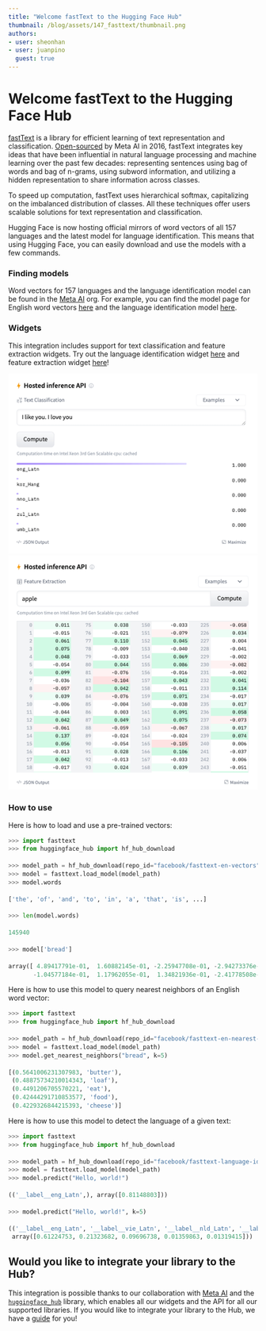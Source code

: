 ```yaml
---
title: "Welcome fastText to the Hugging Face Hub"
thumbnail: /blog/assets/147_fasttext/thumbnail.png
authors:
- user: sheonhan
- user: juanpino
  guest: true
---
```


# Welcome fastText to the Hugging Face Hub

<!-- {blog_metadata} -->
<!-- {authors} -->

[fastText](https://fasttext.cc/) is a library for efficient learning of text representation and classification. [Open-sourced](https://fasttext.cc/blog/2016/08/18/blog-post.html) by Meta AI in 2016, fastText integrates key ideas that have been influential in natural language processing and machine learning over the past few decades: representing sentences using bag of words and bag of n-grams, using subword information, and utilizing a hidden representation to share information across classes. 

To speed up computation, fastText uses hierarchical softmax, capitalizing on the imbalanced distribution of classes. All these techniques offer users scalable solutions for text representation and classification.

Hugging Face is now hosting official mirrors of word vectors of all 157 languages and the latest model for language identification. This means that using Hugging Face, you can easily download and use the models with a few commands. 

### Finding models

Word vectors for 157 languages and the language identification model can be found in the [Meta AI](https://huggingface.co/facebook) org. For example, you can find the model page for English word vectors [here](https://huggingface.co/facebook/fasttext-en-vectors) and the language identification model [here](https://huggingface.co/facebook/fasttext-language-identification).


### Widgets
This integration includes support for text classification and feature extraction widgets. Try out the language identification widget [here](https://huggingface.co/facebook/fasttext-language-identification) and feature extraction widget [here](https://huggingface.co/facebook/fasttext-en-vectors)!

![text_classification_widget](assets/147_fasttext/fasttext_text_classification_widget.png)
![feature_extraction_widget](assets/147_fasttext/fasttext_feature_extraction_widget.png)

### How to use

Here is how to load and use a pre-trained vectors:

```python
>>> import fasttext
>>> from huggingface_hub import hf_hub_download

>>> model_path = hf_hub_download(repo_id="facebook/fasttext-en-vectors", filename="model.bin")
>>> model = fasttext.load_model(model_path)
>>> model.words

['the', 'of', 'and', 'to', 'in', 'a', 'that', 'is', ...]

>>> len(model.words)

145940

>>> model['bread']

array([ 4.89417791e-01,  1.60882145e-01, -2.25947708e-01, -2.94273376e-01,
       -1.04577184e-01,  1.17962055e-01,  1.34821936e-01, -2.41778508e-01, ...])
```

Here is how to use this model to query nearest neighbors of an English word vector:

```python
>>> import fasttext
>>> from huggingface_hub import hf_hub_download

>>> model_path = hf_hub_download(repo_id="facebook/fasttext-en-nearest-neighbors", filename="model.bin")
>>> model = fasttext.load_model(model_path)
>>> model.get_nearest_neighbors("bread", k=5)

[(0.5641006231307983, 'butter'), 
 (0.48875734210014343, 'loaf'), 
 (0.4491206705570221, 'eat'), 
 (0.42444291710853577, 'food'), 
 (0.4229326844215393, 'cheese')]
```

Here is how to use this model to detect the language of a given text:

```python
>>> import fasttext
>>> from huggingface_hub import hf_hub_download

>>> model_path = hf_hub_download(repo_id="facebook/fasttext-language-identification", filename="model.bin")
>>> model = fasttext.load_model(model_path)
>>> model.predict("Hello, world!")

(('__label__eng_Latn',), array([0.81148803]))

>>> model.predict("Hello, world!", k=5)

(('__label__eng_Latn', '__label__vie_Latn', '__label__nld_Latn', '__label__pol_Latn', '__label__deu_Latn'), 
 array([0.61224753, 0.21323682, 0.09696738, 0.01359863, 0.01319415]))
```

## Would you like to integrate your library to the Hub?

This integration is possible thanks to our collaboration with [Meta AI](https://ai.facebook.com/) and the [`huggingface_hub`](https://github.com/huggingface/huggingface_hub) library, which enables all our widgets and the API for all our supported libraries. If you would like to integrate your library to the Hub, we have a [guide](https://huggingface.co/docs/hub/models-adding-libraries) for you!

